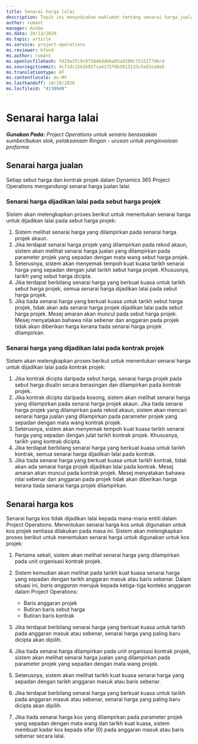 ```yaml
---
title: Senarai harga lalai
description: Topik ini menyediakan maklumat tentang senarai harga jualan dan kos lalai dalam Project Operations.
author: rumant
manager: Annbe
ms.date: 10/13/2020
ms.topic: article
ms.service: project-operations
ms.reviewer: kfend
ms.author: rumant
ms.openlocfilehash: fd29a3fc9c873d46dd66a05ad100c7515177d6cd
ms.sourcegitcommit: 4cf1dc1561b92fca4175f0b3813133c5e63ce8e6
ms.translationtype: HT
ms.contentlocale: ms-MY
ms.lasthandoff: 10/28/2020
ms.locfileid: "4130949"
---
```

# <a name="default-price-lists"></a>Senarai harga lalai

_**Gunakan Pada:** Project Operations untuk senario berasaskan sumber/bukan stok, pelaksanaan Ringan - urusan untuk penginvoisan proforma_

## <a name="sales-price-lists"></a>Senarai harga jualan

Setiap sebut harga dan kontrak projek dalam Dynamics 365 Project Operations mengandungi senarai harga jualan lalai. 

### <a name="price-list-default-on-project-quotes"></a>Senarai harga dijadikan lalai pada sebut harga projek
Sistem akan melengkapkan proses berikut untuk menentukan senarai harga untuk dijadikan lalai pada sebut harga projek:

1. Sistem melihat senarai harga yang dilampirkan pada senarai harga projek akaun. 
2. Jika terdapat senarai harga projek yang dilampirkan pada rekod akaun, sistem akan melihat senarai harga jualan yang dilampirkan pada parameter projek yang sepadan dengan mata wang sebut harga projek.
3. Seterusnya, sistem akan menyemak tempoh kuat kuasa tarikh senarai harga yang sepadan dengan julat tarikh sebut harga projek. Khususnya, tarikh yang sebut harga dicipta.
4. Jika terdapat berbilang senarai harga yang berkuat kuasa untuk tarikh sebut harga projek, semua senarai harga dijadikan lalai pada sebut harga projek.
5. Jika tiada senarai harga yang berkuat kuasa untuk tarikh sebut harga projek, tidak akan ada senarai harga projek dijadikan lalai pada sebut harga projek. Mesej amaran akan muncul pada sebut harga projek. Mesej menyatakan bahawa nilai sebenar dan anggaran pada projek tidak akan diberikan harga kerana tiada senarai harga projek dilampirkan.

### <a name="price-list-default-on-project-contracts"></a>Senarai harga yang dijadikan lalai pada kontrak projek 
Sistem akan melengkapkan proses berikut untuk menentukan senarai harga untuk dijadikan lalai pada kontrak projek:

1. Jika kontrak dicipta daripada sebut harga, senarai harga projek pada sebut harga disalin secara berasingan dan dilampirkan pada kontrak projek.
2. Jika kontrak dicipta daripada kosong, sistem akan melihat senarai harga yang dilampirkan pada senarai harga projek akaun. Jika tiada senarai harga projek yang dilampirkan pada rekod akaun, sistem akan mencari senarai harga jualan yang dilampirkan pada parameter projek yang sepadan dengan mata wang kontrak projek.
4. Seterusnya, sistem akan menyemak tempoh kuat kuasa tarikh senarai harga yang sepadan dengan julat tarikh kontrak projek. Khususnya, tarikh yang kontrak dicipta.
5. Jika terdapat berbilang senarai harga yang berkuat kuasa untuk tarikh kontrak, semua senarai harga dijadikan lalai pada kontrak.
6. Jika tiada senarai harga yang berkuat kuasa untuk tarikh kontrak, tidak akan ada senarai harga projek dijadikan lalai pada kontrak. Mesej amaran akan muncul pada kontrak projek. Mesej menyatakan bahawa nilai sebenar dan anggaran pada projek tidak akan diberikan harga kerana tiada senarai harga projek dilampirkan.

## <a name="cost-price-lists"></a>Senarai harga kos

Senarai harga kos tidak dijadikan lalai kepada mana-mana entiti dalam Project Operations. Menentukan senarai harga kos untuk digunakan untuk kos projek sentiasa dilakukan pada masa ini. Sistem akan melengkapkan proses berikut untuk menentukan senarai harga untuk digunakan untuk kos projek:

1. Pertama sekali, sistem akan melihat senarai harga yang dilampirkan pada unit organisasi kontrak projek.
2. Sistem kemudian akan melihat pada tarikh kuat kuasa senarai harga yang sepadan dengan tarikh anggaran masuk atau baris sebenar. Dalam situasi ini, *baris anggaran* merujuk kepada ketiga-tiga konteks anggaran dalam Project Operations:

    - Baris anggaran projek
    - Butiran baris sebut harga
    - Butiran baris kontrak
  
3. Jika terdapat berbilang senarai harga yang berkuat kuasa untuk tarikh pada anggaran masuk atau sebenar, senarai harga yang paling baru dicipta akan dipilih.
4. Jika tiada senarai harga dilampirkan pada unit organisasi kontrak projek, sistem akan melihat senarai harga jualan yang dilampirkan pada parameter projek yang sepadan dengan mata wang projek.
5. Seterusnya, sistem akan melihat tarikh kuat kuasa senarai harga yang sepadan dengan tarikh anggaran masuk atau baris sebenar. 
6. Jika terdapat berbilang senarai harga yang berkuat kuasa untuk tarikh pada anggaran masuk atau sebenar, senarai harga yang paling baru dicipta akan dipilih.
7. Jika tiada senarai harga kos yang dilampirkan pada parameter projek yang sepadan dengan mata wang dan tarikh kuat kuasa, sistem membuat kadar kos kepada sifar (0) pada anggaran masuk atau baris sebenar secara lalai.
